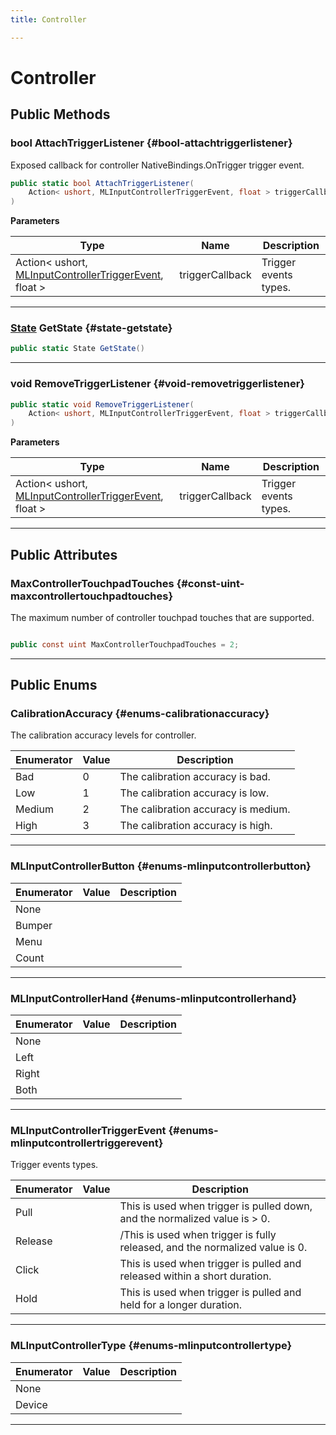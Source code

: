 ```yaml
---
title: Controller

---
```


# Controller










## Public Methods

### bool AttachTriggerListener {#bool-attachtriggerlistener}

Exposed callback for controller NativeBindings.OnTrigger   trigger event. 

```csharp
public static bool AttachTriggerListener(
    Action< ushort, MLInputControllerTriggerEvent, float > triggerCallback
)
```


**Parameters**

| Type | Name  | Description  | 
|--|--|--|
| Action&lt; ushort, [MLInputControllerTriggerEvent](/versioned_docs/version-22-Feb-2023/unity-api/api/UnityEngine.XR.MagicLeap/InputSubsystem/Extensions/Controller/UnityEngine.XR.MagicLeap.InputSubsystem.Extensions.Controller.md#enums-mlinputcontrollertriggerevent), float &gt; |triggerCallback|Trigger events types. |






-----------

### [State](/versioned_docs/version-22-Feb-2023/unity-api/api/UnityEngine.XR.MagicLeap/InputSubsystem/Extensions/Controller/UnityEngine.XR.MagicLeap.InputSubsystem.Extensions.Controller.State.md) GetState {#state-getstate}

```csharp
public static State GetState()
```






-----------

### void RemoveTriggerListener {#void-removetriggerlistener}

```csharp
public static void RemoveTriggerListener(
    Action< ushort, MLInputControllerTriggerEvent, float > triggerCallback
)
```


**Parameters**

| Type | Name  | Description  | 
|--|--|--|
| Action&lt; ushort, [MLInputControllerTriggerEvent](/versioned_docs/version-22-Feb-2023/unity-api/api/UnityEngine.XR.MagicLeap/InputSubsystem/Extensions/Controller/UnityEngine.XR.MagicLeap.InputSubsystem.Extensions.Controller.md#enums-mlinputcontrollertriggerevent), float &gt; |triggerCallback|Trigger events types. |






-----------

## Public Attributes

### MaxControllerTouchpadTouches {#const-uint-maxcontrollertouchpadtouches}

The maximum number of controller touchpad touches that are supported. 

```csharp

public const uint MaxControllerTouchpadTouches = 2;

```






-----------

## Public Enums

### CalibrationAccuracy {#enums-calibrationaccuracy}

The calibration accuracy levels for controller. 

| Enumerator | Value | Description |
| ---------- | ----- | ----------- |
| Bad | 0| The calibration accuracy is bad.   |
| Low | 1| The calibration accuracy is low.   |
| Medium | 2| The calibration accuracy is medium.   |
| High | 3| The calibration accuracy is high.   |








-----------

### MLInputControllerButton {#enums-mlinputcontrollerbutton}

| Enumerator | Value | Description |
| ---------- | ----- | ----------- |
| None | |   |
| Bumper | |   |
| Menu | |   |
| Count | |   |








-----------

### MLInputControllerHand {#enums-mlinputcontrollerhand}

| Enumerator | Value | Description |
| ---------- | ----- | ----------- |
| None | |   |
| Left | |   |
| Right | |   |
| Both | |   |








-----------

### MLInputControllerTriggerEvent {#enums-mlinputcontrollertriggerevent}

Trigger events types. 

| Enumerator | Value | Description |
| ---------- | ----- | ----------- |
| Pull | | This is used when trigger is pulled down, and the normalized value is &gt; 0.   |
| Release | | /This is used when trigger is fully released, and the normalized value is 0.   |
| Click | | This is used when trigger is pulled and released within a short duration.   |
| Hold | | This is used when trigger is pulled and held for a longer duration.   |








-----------

### MLInputControllerType {#enums-mlinputcontrollertype}

| Enumerator | Value | Description |
| ---------- | ----- | ----------- |
| None | |   |
| Device | |   |








-----------


